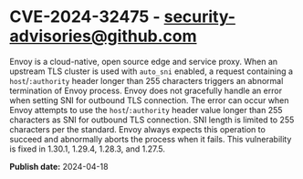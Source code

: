 # CVE-2024-32475 - security-advisories@github.com

Envoy is a cloud-native, open source edge and service proxy. When an upstream TLS cluster is used with `auto_sni` enabled, a request containing a `host`/`:authority` header longer than 255 characters triggers an abnormal termination of Envoy process. Envoy does not gracefully handle an error when setting SNI for outbound TLS connection. The error can occur when Envoy attempts to use the `host`/`:authority` header value longer than 255 characters as SNI for outbound TLS connection. SNI length is limited to 255 characters per the standard. Envoy always expects this operation to succeed and abnormally aborts the process when it fails. This vulnerability is fixed in 1.30.1, 1.29.4, 1.28.3, and 1.27.5.


**Publish date:** 2024-04-18
